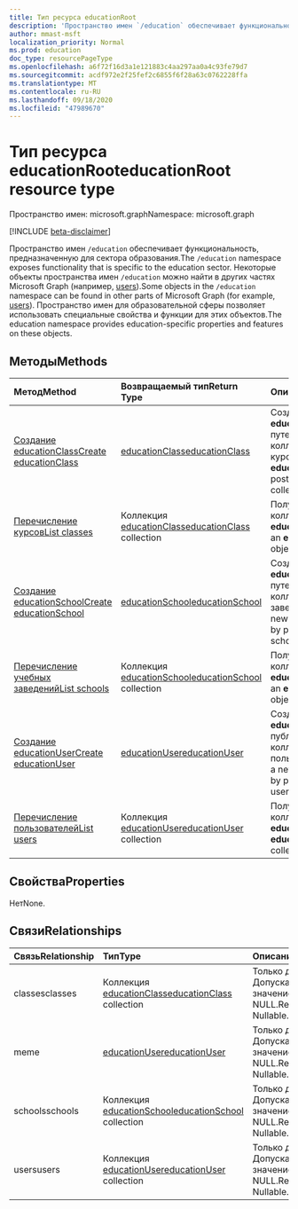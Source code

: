 ```yaml
---
title: Тип ресурса educationRoot
description: 'Пространство имен `/education` обеспечивает функциональность, предназначенную для сектора образования. '
author: mmast-msft
localization_priority: Normal
ms.prod: education
doc_type: resourcePageType
ms.openlocfilehash: a6f72f16d3a1e121883c4aa297aa0a4c93fe79d7
ms.sourcegitcommit: acdf972e2f25fef2c6855f6f28a63c0762228ffa
ms.translationtype: MT
ms.contentlocale: ru-RU
ms.lasthandoff: 09/18/2020
ms.locfileid: "47989670"
---
```

# <a name="educationroot-resource-type"></a><span data-ttu-id="741ea-103">Тип ресурса educationRoot</span><span class="sxs-lookup"><span data-stu-id="741ea-103">educationRoot resource type</span></span>

<span data-ttu-id="741ea-104">Пространство имен: microsoft.graph</span><span class="sxs-lookup"><span data-stu-id="741ea-104">Namespace: microsoft.graph</span></span>

[!INCLUDE [beta-disclaimer](../../includes/beta-disclaimer.md)]

<span data-ttu-id="741ea-105">Пространство имен `/education` обеспечивает функциональность, предназначенную для сектора образования.</span><span class="sxs-lookup"><span data-stu-id="741ea-105">The `/education` namespace exposes functionality that is specific to the education sector.</span></span> <span data-ttu-id="741ea-106">Некоторые объекты пространства имен `/education` можно найти в других частях Microsoft Graph (например, [users](user.md)).</span><span class="sxs-lookup"><span data-stu-id="741ea-106">Some objects in the `/education` namespace can be found in other parts of Microsoft Graph (for example, [users](user.md)).</span></span> <span data-ttu-id="741ea-107">Пространство имен для образовательной сферы позволяет использовать специальные свойства и функции для этих объектов.</span><span class="sxs-lookup"><span data-stu-id="741ea-107">The education namespace provides education-specific properties and features on these objects.</span></span>

## <a name="methods"></a><span data-ttu-id="741ea-108">Методы</span><span class="sxs-lookup"><span data-stu-id="741ea-108">Methods</span></span>

| <span data-ttu-id="741ea-109">Метод</span><span class="sxs-lookup"><span data-stu-id="741ea-109">Method</span></span>           | <span data-ttu-id="741ea-110">Возвращаемый тип</span><span class="sxs-lookup"><span data-stu-id="741ea-110">Return Type</span></span>    |<span data-ttu-id="741ea-111">Описание</span><span class="sxs-lookup"><span data-stu-id="741ea-111">Description</span></span>|
|:---------------|:--------|:----------|
|[<span data-ttu-id="741ea-112">Создание educationClass</span><span class="sxs-lookup"><span data-stu-id="741ea-112">Create educationClass</span></span>](../api/educationroot-post-classes.md) |[<span data-ttu-id="741ea-113">educationClass</span><span class="sxs-lookup"><span data-stu-id="741ea-113">educationClass</span></span>](educationclass.md)| <span data-ttu-id="741ea-114">Создание объекта **educationClass** путем публикации в коллекции курсов.</span><span class="sxs-lookup"><span data-stu-id="741ea-114">Create a new **educationClass** by posting to the classes collection.</span></span>|
|[<span data-ttu-id="741ea-115">Перечисление курсов</span><span class="sxs-lookup"><span data-stu-id="741ea-115">List classes</span></span>](../api/educationroot-list-classes.md) |<span data-ttu-id="741ea-116">Коллекция [educationClass](educationclass.md)</span><span class="sxs-lookup"><span data-stu-id="741ea-116">[educationClass](educationclass.md) collection</span></span>| <span data-ttu-id="741ea-117">Получение коллекции объектов **educationClass**.</span><span class="sxs-lookup"><span data-stu-id="741ea-117">Get an **educationClass** object collection.</span></span>|
|[<span data-ttu-id="741ea-118">Создание educationSchool</span><span class="sxs-lookup"><span data-stu-id="741ea-118">Create educationSchool</span></span>](../api/educationroot-post-schools.md) |[<span data-ttu-id="741ea-119">educationSchool</span><span class="sxs-lookup"><span data-stu-id="741ea-119">educationSchool</span></span>](educationschool.md)| <span data-ttu-id="741ea-120">Создание объекта **educationSchool** путем публикации в коллекции учебных заведений.</span><span class="sxs-lookup"><span data-stu-id="741ea-120">Create a new **educationSchool** by posting to the schools collection.</span></span>|
|[<span data-ttu-id="741ea-121">Перечисление учебных заведений</span><span class="sxs-lookup"><span data-stu-id="741ea-121">List schools</span></span>](../api/educationroot-list-schools.md) |<span data-ttu-id="741ea-122">Коллекция [educationSchool](educationschool.md)</span><span class="sxs-lookup"><span data-stu-id="741ea-122">[educationSchool](educationschool.md) collection</span></span>| <span data-ttu-id="741ea-123">Получение коллекции объектов **educationSchool**.</span><span class="sxs-lookup"><span data-stu-id="741ea-123">Get an **educationSchool** object collection.</span></span>|
|[<span data-ttu-id="741ea-124">Создание educationUser</span><span class="sxs-lookup"><span data-stu-id="741ea-124">Create educationUser</span></span>](../api/educationroot-post-users.md) |[<span data-ttu-id="741ea-125">educationUser</span><span class="sxs-lookup"><span data-stu-id="741ea-125">educationUser</span></span>](educationuser.md)| <span data-ttu-id="741ea-126">Создание **educationUser** путем публикации в коллекции пользователей.</span><span class="sxs-lookup"><span data-stu-id="741ea-126">Create a new **educationUser** by posting to the users collection.</span></span>|
|[<span data-ttu-id="741ea-127">Перечисление пользователей</span><span class="sxs-lookup"><span data-stu-id="741ea-127">List users</span></span>](../api/educationroot-list-users.md) |<span data-ttu-id="741ea-128">Коллекция [educationUser](educationuser.md)</span><span class="sxs-lookup"><span data-stu-id="741ea-128">[educationUser](educationuser.md) collection</span></span>| <span data-ttu-id="741ea-129">Получение коллекции объектов **educationUser**.</span><span class="sxs-lookup"><span data-stu-id="741ea-129">Get an **educationUser** object collection.</span></span>|

## <a name="properties"></a><span data-ttu-id="741ea-130">Свойства</span><span class="sxs-lookup"><span data-stu-id="741ea-130">Properties</span></span>
<span data-ttu-id="741ea-131">Нет</span><span class="sxs-lookup"><span data-stu-id="741ea-131">None.</span></span>

## <a name="relationships"></a><span data-ttu-id="741ea-132">Связи</span><span class="sxs-lookup"><span data-stu-id="741ea-132">Relationships</span></span>
| <span data-ttu-id="741ea-133">Связь</span><span class="sxs-lookup"><span data-stu-id="741ea-133">Relationship</span></span> | <span data-ttu-id="741ea-134">Тип</span><span class="sxs-lookup"><span data-stu-id="741ea-134">Type</span></span>   |<span data-ttu-id="741ea-135">Описание</span><span class="sxs-lookup"><span data-stu-id="741ea-135">Description</span></span>|
|:---------------|:--------|:----------|
|<span data-ttu-id="741ea-136">classes</span><span class="sxs-lookup"><span data-stu-id="741ea-136">classes</span></span>|<span data-ttu-id="741ea-137">Коллекция [educationClass](educationclass.md)</span><span class="sxs-lookup"><span data-stu-id="741ea-137">[educationClass](educationclass.md) collection</span></span>| <span data-ttu-id="741ea-p102">Только для чтения. Допускается значение NULL.</span><span class="sxs-lookup"><span data-stu-id="741ea-p102">Read-only. Nullable.</span></span>|
|<span data-ttu-id="741ea-140">me</span><span class="sxs-lookup"><span data-stu-id="741ea-140">me</span></span>|[<span data-ttu-id="741ea-141">educationUser</span><span class="sxs-lookup"><span data-stu-id="741ea-141">educationUser</span></span>](educationuser.md)| <span data-ttu-id="741ea-p103">Только для чтения. Допускается значение NULL.</span><span class="sxs-lookup"><span data-stu-id="741ea-p103">Read-only. Nullable.</span></span>|
|<span data-ttu-id="741ea-144">schools</span><span class="sxs-lookup"><span data-stu-id="741ea-144">schools</span></span>|<span data-ttu-id="741ea-145">Коллекция [educationSchool](educationschool.md)</span><span class="sxs-lookup"><span data-stu-id="741ea-145">[educationSchool](educationschool.md) collection</span></span>| <span data-ttu-id="741ea-p104">Только для чтения. Допускается значение NULL.</span><span class="sxs-lookup"><span data-stu-id="741ea-p104">Read-only. Nullable.</span></span>|
|<span data-ttu-id="741ea-148">users</span><span class="sxs-lookup"><span data-stu-id="741ea-148">users</span></span>|<span data-ttu-id="741ea-149">Коллекция [educationUser](educationuser.md)</span><span class="sxs-lookup"><span data-stu-id="741ea-149">[educationUser](educationuser.md) collection</span></span>| <span data-ttu-id="741ea-p105">Только для чтения. Допускается значение NULL.</span><span class="sxs-lookup"><span data-stu-id="741ea-p105">Read-only. Nullable.</span></span>|

<!-- uuid: 8fcb5dbc-d5aa-4681-8e31-b001d5168d79
2015-10-25 14:57:30 UTC -->
<!--
{
  "type": "#page.annotation",
  "description": "educationRoot resource",
  "keywords": "",
  "section": "documentation",
  "tocPath": "",
  "suppressions": []
}
-->


